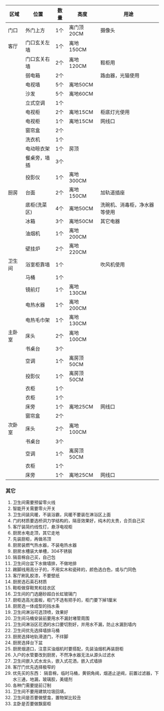 | 区域   | 位置         | 数量 | 高度       | 用途                         |
| ------ | ------------ | ---- | ---------- | ---------------------------- |
| 门口   | 外门上方     | 1个  | 离门顶20CM | 摄像头                       |
| 客厅   | 门口玄关左墙     | 1个  | 离地150CM  |                              |
|        | 门口玄关右墙     | 2个  | 离地120CM  | 鞋柜用                       |
|        | 弱电箱       | 2个  |            | 路由器，光猫使用             |
|        | 电视墙       | 5个  | 离地50CM   |                              |
|        | 沙发         | 5个  | 离地60CM   |                              |
|        | 立式空调     | 1个  |            |                              |
|        | 电视柜       | 2个  | 离地15CM   | 柜底灯光使用                 |
|        | 电视柜       | 1个  | 离地15CM   | 网线口                       |
|        | 窗帘盒       | 2个  |            |                              |
|        | 洗衣机       | 1个  |            |                              |
|        | 电动晾衣架   | 1个  | 房顶       |                              |
|        | 餐桌旁，墙插       | 3个  |            |                              |
|        | 投影仪       | 1个  | 离地300CM  |                              |
| 厨房   | 台面         | 2个  | 离地150CM  | 加轨道插座                   |
|        | 底柜(洗菜区) | 4个  | 离地50CM   | 洗碗机、消毒柜，净水器等使用 |
|        | 冰箱         | 3个  | 离地50CM   | 其它电器                     |
|        | 油烟机       | 1个  | 离地200CM  |                              |
|        | 壁挂炉       | 2个  | 离地220CM  |                              |
| 卫生间 | 浴室柜靠墙   | 1个  |            | 吹风机使用                   |
|        | 马桶         | 1个  |            |                              |
|        | 镜前灯         | 1个  |离地130CM              |                              |
|        | 电热水器     | 1个  | 离地200CM  |                              |
|        | 电热毛巾架     | 1个  | 离地130CM  |                              |
| 主卧室 | 床头         | 2个  | 离地100CM  |                              |
|        | 书桌台       | 3个  |            |                              |
|        | 空调         | 1个  | 离房顶50CM |                              |
|        | 投影仪       | 1个  | 离房顶50CM |                              |
|        | 衣柜         | 1个  |            |                              |
|        | 衣柜         | 1个  |            |                              |
|        | 床旁         | 1个  | 离地25CM   | 网线口                       |
|        | 窗帘盒       | 2个  |            |                              |
| 次卧室 | 床头         | 2个  | 离地100CM  |                              |
|        | 书桌台       | 3个  |            |                              |
|        | 空调         | 1个  | 离房顶50CM |                              |
|        | 衣柜         | 1个  |            |                              |
|        | 床旁         | 1个  | 离地25CM   | 网线口                       |

### 其它
1. 卫生间需要预留零火线
2. 智能开关需要零火开关
3. 卫生间装风暖，不装浴霸，风暖不要装在淋浴区上面
4. 门的材质要选桥洞力学结构的，隔音效果好，纯木的太贵，合页自己买
5. 客厅装简约线性灯，悬浮电视柜
6. 厨房水电走顶，其它走地
7.  先装厨柜，再做吊顶
8. 厨房装燃气热水器，不装电热水器
9. 厨房水槽装大单槽，304不锈钢
10. 隔音棉自己买，自己包
11. 卫生间台盆下水做墙排，不做地排
12. 踢脚线用高分子的，不用实木和瓷砖的，颜色选白色，或与门同色
13. 客厅刷乳胶漆，不要壁纸
14. 厨房选石英石材质
15. 鞋柜做穿鞋凳和挂衣区
16. 卫生间的门选磨砂超白长虹玻璃门
17. 厨柜选高光面板，柜门不选有把手的，柜门要下掉1厘米
18. 厨房选一体成型的挡水条
19. 卫生间淋浴可选顶喷，效果好
20. 卫生间马桶安装前要用水不漏封堵管周围
21. 卫生间淋浴区花洒的水口要切割好，并用水不漏，防止水漏到墙内
22. 卫生间优先选择墙排马桶
23. 厨房选择地轨滑道门，不绊脚
24. 厨房选择台下盆
25. 厨房烟道口，注意买油烟机时要搭配，先装油烟机再装厨柜
26. 入户的水管要改到厨房，不然净水器无法从源头过滤水
27. 卫生间嵌入式水龙头，嵌入式花洒，嵌入式墙排
28. 客厅门优先选择极窄的
29. 优先买的东西： 隔音棉，临时马桶，黄铜角阀，烟道止逆阀，前置过滤器，下水三通，地漏，玻璃胶，美缝剂
30. 各种门需要提前订制
31. 卫生间不要用建筑垃圾回填， 
32. 卫生间是否要做壁龛，置物架比较丑
33. 主卧是否要做飘窗柜
